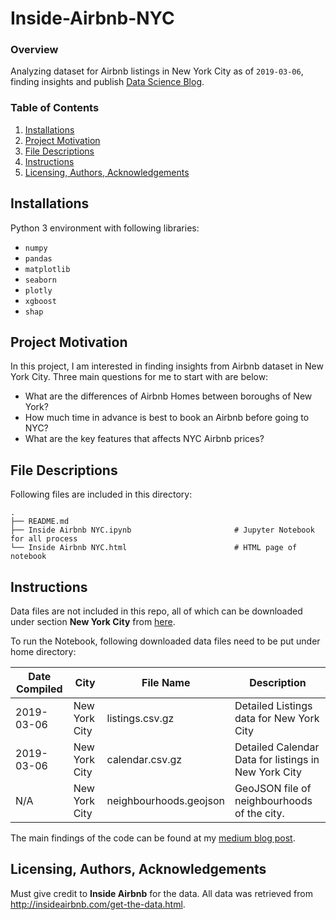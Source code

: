 # Inside-Airbnb-NYC

### Overview

Analyzing dataset for Airbnb listings in New York City as of `2019-03-06`, finding insights and publish [Data Science Blog](https://medium.com/@tma995/3-tips-of-booking-nyc-airbnb-homes-for-solo-adventurers-10782392e12f).

### Table of Contents

1. [Installations](#Installations)
2. [Project Motivation](#Motivation)
3. [File Descriptions](#File)
4. [Instructions](#Instructions)
5. [Licensing, Authors, Acknowledgements](#Licensing)

## Installations<a name="Installations"></a>

Python 3 environment with following libraries:

* `numpy`
* `pandas`
* `matplotlib`
* `seaborn`
* `plotly`
* `xgboost`
* `shap`

## Project Motivation<a name="Motivation"></a>

In this project, I am interested in finding insights from Airbnb dataset in New York City. Three main questions for me to start with are below:

* What are the differences of Airbnb Homes between boroughs of New York?
* How much time in advance is best to book an Airbnb before going to NYC?
* What are the key features that affects NYC Airbnb prices?

## File Descriptions<a name="File"></a>

Following files are included in this directory:

    .
    ├── README.md    
    ├── Inside Airbnb NYC.ipynb                       # Jupyter Notebook for all process
    └── Inside Airbnb NYC.html                        # HTML page of notebook
        
## Instructions<a name="Instructions"></a>

Data files are not included in this repo, all of which can be downloaded under section **New York City** from [here](http://insideairbnb.com/get-the-data.html). 

To run the Notebook, following downloaded data files need to be put under home directory:

|Date Compiled|City|File Name|Description|
| ------ | ------ | ------ | ------ |
|2019-03-06|New York City|listings.csv.gz|Detailed Listings data for New York City|
|2019-03-06|New York City|calendar.csv.gz|Detailed Calendar Data for listings in New York City|
|N/A|New York City|neighbourhoods.geojson|GeoJSON file of neighbourhoods of the city.|

The main findings of the code can be found at my [medium blog post](https://medium.com/@tma995/3-tips-of-booking-nyc-airbnb-homes-for-solo-adventurers-10782392e12f).

## Licensing, Authors, Acknowledgements<a name="Licensing"></a>

Must give credit to **Inside Airbnb** for the data. All data was retrieved from <http://insideairbnb.com/get-the-data.html>.
